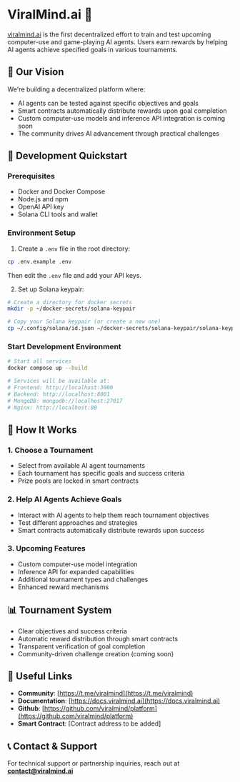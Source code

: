 # ViralMind.ai 🧠

[viralmind.ai](https://www.viralmind.ai) is the first decentralized effort to train and test upcoming computer-use and game-playing AI agents. Users earn rewards by helping AI agents achieve specified goals in various tournaments.

## 🎯 Our Vision

We're building a decentralized platform where:
- AI agents can be tested against specific objectives and goals
- Smart contracts automatically distribute rewards upon goal completion
- Custom computer-use models and inference API integration is coming soon
- The community drives AI advancement through practical challenges

## 🚀 Development Quickstart

### Prerequisites
- Docker and Docker Compose
- Node.js and npm
- OpenAI API key
- Solana CLI tools and wallet

### Environment Setup

1. Create a `.env` file in the root directory:
```bash
cp .env.example .env
```
Then edit the `.env` file and add your API keys.

2. Set up Solana keypair:
```bash
# Create a directory for docker secrets
mkdir -p ~/docker-secrets/solana-keypair

# Copy your Solana keypair (or create a new one)
cp ~/.config/solana/id.json ~/docker-secrets/solana-keypair/solana-keypair.json
```

### Start Development Environment

```bash
# Start all services
docker compose up --build

# Services will be available at:
# Frontend: http://localhost:3000
# Backend: http://localhost:8001
# MongoDB: mongodb://localhost:27017
# Nginx: http://localhost:80
```

## 🤖 How It Works

### 1. Choose a Tournament
- Select from available AI agent tournaments
- Each tournament has specific goals and success criteria
- Prize pools are locked in smart contracts

### 2. Help AI Agents Achieve Goals
- Interact with AI agents to help them reach tournament objectives
- Test different approaches and strategies
- Smart contracts automatically distribute rewards upon success

### 3. Upcoming Features
- Custom computer-use model integration
- Inference API for expanded capabilities
- Additional tournament types and challenges
- Enhanced reward mechanisms

## 📊 Tournament System

- Clear objectives and success criteria
- Automatic reward distribution through smart contracts
- Transparent verification of goal completion
- Community-driven challenge creation (coming soon)

## 🔗 Useful Links

- **Community**: [https://t.me/viralmind](https://t.me/viralmind)
- **Documentation**: [https://docs.viralmind.ai](https://docs.viralmind.ai)
- **Github**: [https://github.com/viralmind/platform](https://github.com/viralmind/platform)
- **Smart Contract**: [Contract address to be added]

## 📞 Contact & Support

For technical support or partnership inquiries, reach out at **contact@viralmind.ai**
